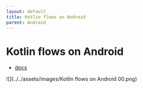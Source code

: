 ```yaml
---
layout: default
title: Kotlin flows on Android
parent: Android
---
```


# Kotlin flows on Android

- [docs](https://developer.android.com/kotlin/flow)

![](../../assets/images/Kotlin flows on Android 00.png)

